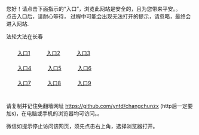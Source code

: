 您好！请点击下面指示的“入口”，浏览此网站是安全的，且为您带来平安。。 <br/>
点击入口后，请耐心等待， 过程中可能会出现无法打开的提示，请忽略，最终会进入网站. </br>

法轮大法在长春<br/>
<div style="padding:10px"><a style="margin:20px" target="_blank" href="https://d1h2qy4mme0a3v.cloudfront.net/2Qpsp?vbsmnfhi" id="ccLink1" rel="nofollow">入口1</a> <a target="_blank" style="margin:20px" href="https://d25v2f1u320q9k.cloudfront.net/2Qpsp?xyhivs" id="ccLink2" rel="nofollow">入口2</a> <a style="margin:20px" target="_blank" href="https://d22o1zge3x354u.cloudfront.net/2Qpsp?hnutuhm" id="ccLink3" rel="nofollow">入口3</a></div>

<div style="padding:10px" ><a style="margin:20px" target="_blank" href="https://d1h2qy4mme0a3v.cloudfront.net/2Qpsp?vbsmnfhi" id="ccLink4" rel="nofollow">入口4</a> <a style="margin:20px" href="https://d25v2f1u320q9k.cloudfront.net/2Qpsp?xyhivs" target="_blank" id="ccLink5" rel="nofollow">入口5</a> <a style="margin:20px" href="https://d22o1zge3x354u.cloudfront.net/2Qpsp?hnutuhm" target="_blank" id="ccLink6" rel="nofollow">入口6</a></div>

<div style="padding:10px"><a style="margin:20px" target="_blank" href="https://d1h2qy4mme0a3v.cloudfront.net/2Qpsp?vbsmnfhi" id="ccLink7" rel="nofollow">入口7</a> <a style="margin:20px" href="https://d25v2f1u320q9k.cloudfront.net/2Qpsp?xyhivs" target="_blank" id="ccLink8" rel="nofollow">入口8</a> <a style="margin:20px" target="_blank" href="https://d22o1zge3x354u.cloudfront.net/2Qpsp?hnutuhm" id="ccLink9" rel="nofollow">入口9</a></div>

<br/>



请复制并记住免翻墙网址 https://github.com/yntd/changchunzx (http后一定要加s)，在电脑或手机的浏览器均可访问。。<br/>

微信如提示停止访问该网页，须先点击右上角，选择浏览器打开。

